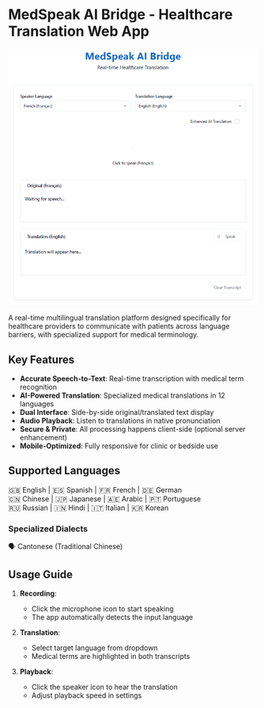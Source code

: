 
# MedSpeak AI Bridge - Healthcare Translation Web App

![App Screenshot](./med-speak-ai-bridge.png)

A real-time multilingual translation platform designed specifically for healthcare providers to communicate with patients across language barriers, with specialized support for medical terminology.

## Key Features

- **Accurate Speech-to-Text**: Real-time transcription with medical term recognition
- **AI-Powered Translation**: Specialized medical translations in 12 languages
- **Dual Interface**: Side-by-side original/translated text display
- **Audio Playback**: Listen to translations in native pronunciation
- **Secure & Private**: All processing happens client-side (optional server enhancement)
- **Mobile-Optimized**: Fully responsive for clinic or bedside use

## Supported Languages

🇬🇧 English | 🇪🇸 Spanish | 🇫🇷 French | 🇩🇪 German  
🇨🇳 Chinese | 🇯🇵 Japanese | 🇦🇪 Arabic | 🇵🇹 Portuguese  
🇷🇺 Russian | 🇮🇳 Hindi | 🇮🇹 Italian | 🇰🇷 Korean  

### Specialized Dialects
🗣️ Cantonese (Traditional Chinese)  

## Usage Guide

1. **Recording**:
   - Click the microphone icon to start speaking
   - The app automatically detects the input language

2. **Translation**:
   - Select target language from dropdown
   - Medical terms are highlighted in both transcripts

3. **Playback**:
   - Click the speaker icon to hear the translation
   - Adjust playback speed in settings
